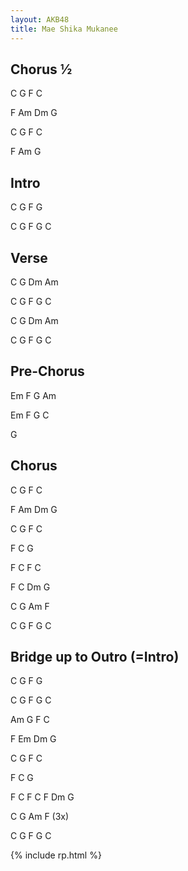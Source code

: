 ```yaml
---
layout: AKB48
title: Mae Shika Mukanee
---
```

## Chorus ½ 
C G F C 

F Am Dm G 

C G F C 

F Am G 

## Intro 
C G F G 

C G F G C 

## Verse 
C G Dm Am 

C G F G C 

C G Dm Am 

C G F G C 

## Pre-Chorus 
Em F G Am 

Em F G C 

G 

## Chorus 
C G F C 

F Am Dm G 

C G F C 

F C G 

F C F C 

F C Dm G 

C G Am F 

C G F G C 

## Bridge up to Outro (=Intro) 
C G F G 

C G F G C 

Am G F C 

F Em Dm G 

C G F C 

F C G 

F C F C F Dm G 

C G Am F (3x) 

C G F G C 

{% include rp.html %}
